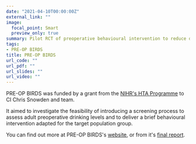 ```yaml
---
date: "2021-04-10T00:00:00Z"
external_link: ""
image:
  focal_point: Smart
  preview_only: true
summary: Pilot RCT of preoperative behavioural intervention to reduce drinking before elective orthopaedic surgery
tags:
- PRE-OP BIRDS
title: PRE-OP BIRDS
url_code: ""
url_pdf: ""
url_slides: ""
url_video: ""
---
```


PRE-OP BIRDS was funded by a grant from the [NIHR's HTA Programme](https://www.nihr.ac.uk/explore-nihr/funding-programmes/health-technology-assessment.htm) to CI Chris Snowden and team.

It aimed to investigate the feasibility of introducing a screening process to assess adult preoperative drinking levels and to deliver a brief behavioural intervention adapted for the target population group. 

You can find out more at PRE-OP BIRDS's [website](https://research.ncl.ac.uk/preopbirds/), or from it's [final report](https://doi.org/10.3310/hta24120).
